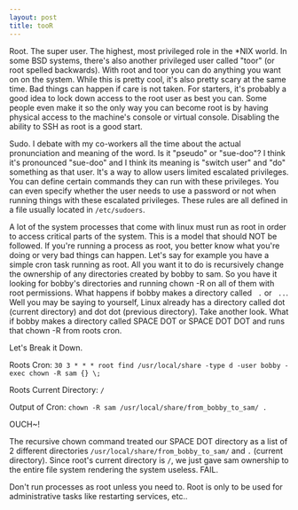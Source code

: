 ```yaml
---
layout: post
title: tooR
---
```


Root. The super user. The highest, most privileged role in the *NIX world. In some BSD systems, there's also another privileged user called "toor" (or root spelled backwards). With root and toor you can do anything you want on on the system. While this is pretty cool, it's also pretty scary at the same time. Bad things can happen if care is not taken. For starters, it's probably a good idea to lock down access to the root user as best you can. Some people even make it so the only way you can become root is by having physical access to the machine's console or virtual console. Disabling the ability to SSH as root is a good start.

Sudo. I debate with my co-workers all the time about the actual pronunciation and meaning of the word. Is it "pseudo" or "sue-doo"? I think it's pronounced "sue-doo" and I think its meaning is "switch user" and "do" something as that user. It's a way to allow users limited escalated privileges. You can define certain commands they can run with these privileges. You can even specify whether the user needs to use a password or not when running things with these escalated privileges. These rules are all defined in a file usually located in `/etc/sudoers`.

A lot of the system processes that come with linux must run as root in order to access critical parts of the system. This is a model that should NOT be followed. If you're running a process as root, you better know what you're doing or very bad things can happen. Let's say for example you have a simple cron task running as root. All you want it to do is recursively change the ownership of any directories created by bobby to sam. So you have it looking for bobby's directories and running chown -R on all of them with root permissions. What happens if bobby makes a directory called ` .` or ` ..`. Well you may be saying to yourself, Linux already has a directory called dot (current directory) and dot dot (previous directory). Take another look. What if bobby makes a directory called SPACE DOT or SPACE DOT DOT and runs that chown -R from roots cron.

Let's Break it Down.

Roots Cron:
`30 3 * * * root find /usr/local/share -type d -user bobby -exec chown -R sam {} \;`

Roots Current Directory:
`/`

Output of Cron:
`chown -R sam /usr/local/share/from_bobby_to_sam/ .`

OUCH~!

The recursive chown command treated our SPACE DOT directory as a list of 2 different directories `/usr/local/share/from_bobby_to_sam/` and `.` (current directory). Since root's current directory is `/`, we just gave sam ownership to the entire file system rendering the system useless. FAIL.

Don't run processes as root unless you need to. Root is only to be used for administrative tasks like restarting services, etc..
